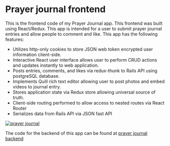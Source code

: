# Prayer journal frontend

This is the frontend code of my Prayer Journal app. This frontend was built using React/Redux. This app is intended for a user to submit prayer journal entries and allow people to comment and like. This app has the following features:

* Utilizes http-only cookies to store JSON web token encrypted user information client-side.
* Interactive React user interface allows user to perform CRUD actions and updates instantly to web application.
* Posts entries, comments, and likes via redux-thunk to Rails API using postgreSQL database.
* Implements Quill rich text editor allowing user to post photos and embed videos to journal entry.
* Stores application state via Redux store allowing universal source of truth.
* Client-side routing performed to allow access to nested routes via React Router
* Serializes data from Rails API via JSON fast API

[![prayer journal](https://img.youtube.com/vi/DekNKan0DbA/0.jpg)](https://www.youtube.com/watch?v=DekNKan0DbA)

The code for the backend of this app can be found at [prayer journal backend](https://github.com/ting682/prayerjournal-backend)